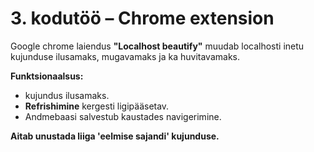 # 3. kodutöö – Chrome extension

Google chrome laiendus **"Localhost beautify"** muudab localhosti inetu kujunduse ilusamaks, mugavamaks ja ka huvitavamaks.

**Funktsionaalsus:**

* kujundus ilusamaks.
* **Refrishimine** kergesti ligipääsetav.
* Andmebaasi salvestub kaustades navigerimine.


**Aitab unustada liiga 'eelmise sajandi' kujunduse.**